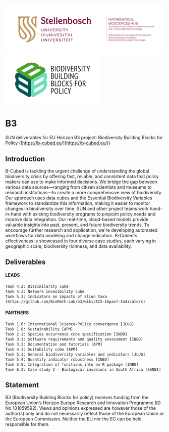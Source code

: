 <picture>
 <source media="(prefers-color-scheme: light)" srcset="su_biomath_combined.png">
 <img alt="SUN" src="su_biomath_combined.png" width="500">
</picture><picture>
 <source media="(prefers-color-scheme: light)" srcset="B3_logo_full.png">
 <img alt="b-cubed" src="B3_logo_full.png" width="300">
</picture>

# B3
SUN deliverables for EU Horizon B3 project: Biodiversity Building Blocks for Policy ([https://b-cubed.eu/](https://b-cubed.eu/))

## Introduction

B-Cubed is tackling the urgent challenge of understanding the global biodiversity crisis by offering fast, reliable, and consistent data that policy makers can use to make informed decisions. We bridge the gap between various data sources—ranging from citizen scientists and museums to research institutions—to create a more comprehensive view of biodiversity. Our approach uses data cubes and the Essential Biodiversity Variables framework to standardize this information, making it easier to monitor changes in biodiversity over time. SUN and other project teams work hand-in-hand with existing biodiversity programs to pinpoint policy needs and improve data integration. Our real-time, cloud-based models provide valuable insights into past, present, and future biodiversity trends. To encourage further research and application, we're developing automated workflows for data modeling and change indicators. B-Cubed's effectiveness is showcased in four diverse case studies, each varying in geographic scale, biodiversity richness, and data availability.

## Deliverables

#### LEADS
```
Task 4.2: Dissimilarity cube
Task 4.3: Network invasibility cube
Task 5.3: Indicators on impacts of alien taxa (https://github.com/BioMath-Lab/b3/wiki/AIS-Impact-Indicators)
```

#### PARTNERS
```
Task 1.6: International Science-Policy convergence [JLUG] 
Task 1.8: Sustainability [APM] 
Task 2.1: Species occurrence cube specification [INBO] 
Task 3.1: Software requirements and quality assessment [INBO] 
Task 3.2: Documentation and tutorials [APM] 
Task 4.1: Suitability cube [APM] 
Task 5.1: General biodiversity variables and indicators [JLUG] 
Task 5.4: Quantify indicator robustness [INBO] 
Task 5.5: Integration of functions into an R package [INBO] 
Task 6.2: Case study 2 - Biological invasions in South Africa [SANBI]
```

## Statement

B3 (Biodiversity Building Blocks for policy) receives funding from the European Union’s Horizon Europe Research and Innovation Programme (ID No 101059592). Views and opinions expressed are however those of the author(s) only and do not necessarily reflect those of the European Union or the European Commission. Neither the EU nor the EC can be held responsible for them.

